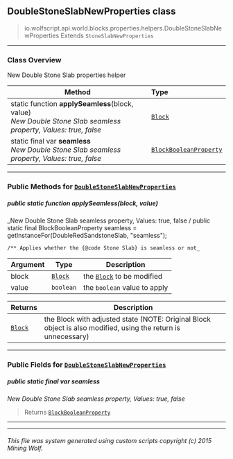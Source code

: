 ## DoubleStoneSlabNewProperties __class__

>io.wolfscript.api.world.blocks.properties.helpers.DoubleStoneSlabNewProperties
>Extends `StoneSlabNewProperties`

---

### Class Overview

New Double Stone Slab properties helper

Method | Type   
--- | :--- 
static function __applySeamless__(block, value) <br> _New Double Stone Slab seamless property, Values: true, false_ | [`Block`](..\..\Block.md)
static final var __seamless__ <br> _New Double Stone Slab seamless property, Values: true, false_ | [`BlockBooleanProperty`](..\BlockBooleanProperty.md)



---


### Public Methods for [`DoubleStoneSlabNewProperties`](DoubleStoneSlabNewProperties.md)

##### <a id='applyseamless'></a>public static function __applySeamless__(block, value)

_New Double Stone Slab seamless property, Values: true, false /
    public static final BlockBooleanProperty seamless = getInstanceFor(DoubleRedSandstoneSlab, "seamless");

    /** Applies whether the {@code Stone Slab} is seamless or not_

Argument | Type | Description  
--- | --- | --- 
block | [`Block`](..\..\Block.md) | the [`Block`](..\..\Block.md) to be modified
value | `boolean` | the `boolean` value to apply

Returns | Description
--- | --- 
[`Block`](..\..\Block.md) | the Block with adjusted state (NOTE: Original Block object is also modified, using the return is unnecessary)


---

### Public Fields for [`DoubleStoneSlabNewProperties`](DoubleStoneSlabNewProperties.md)

##### <a id='seamless'></a>public static final var __seamless__

_New Double Stone Slab seamless property, Values: true, false_

>Returns
>  [`BlockBooleanProperty`](..\BlockBooleanProperty.md)

---
---


###### This file was system generated using custom scripts copyright (c) 2015 Mining Wolf.
	

